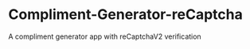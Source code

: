 Compliment-Generator-reCaptcha
===============================
A compliment generator app with reCaptchaV2 verification
